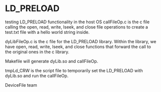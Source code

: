 # LD_PRELOAD
testing LD_PRELOAD functionality in the host OS
callFileOp.c is the c file calling the open, read, write, lseek, and close file operations
to create a test.txt file with a hello world string inside.

dyLibFileOp.c is the c file for the LD_PRELOAD library. Within the library, we have 
open, read, write, lseek, and close functions that forward the call to the original
ones in the c library.

Makefile will generate dyLib.so and callFileOp.

tmpLd_CRW is the script file to temporarily set the LD_PRELOAD with dyLib.so and run the callFileOp.

DeviceFile team